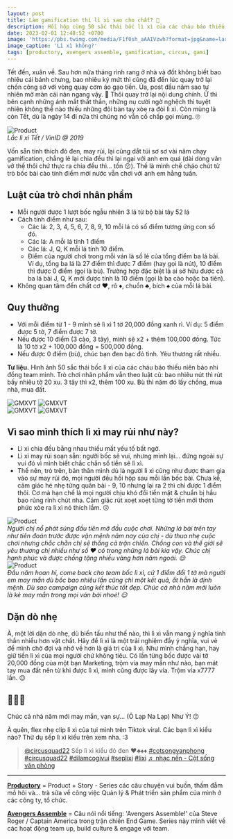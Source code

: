 ```yaml
---
layout: post
title: Làm gamification thì lì xì sao cho chất? 🧧
description: Hồi hộp cùng 50 sắc thái bốc lì xì của các cháu báo thiếu niên báo nhi đồng team mình nhé.
date: 2023-02-01 12:48:52 +0700
image: 'https://pbs.twimg.com/media/F1f0sh_aAAIVzwh?format=jpg&name=large'
image_caption: 'Lì xì không?'
tags: [productory, avengers assemble, gamification, circus, gami]
---
```



Tết đến, xuân về. Sau hơn nửa tháng rình rang ở nhà và đốt không biết bao nhiêu cái bánh chưng, bao nhiêu ký mứt thì cũng đã đến lúc quay trở lại chốn công sở với vòng quay cơm áo gạo tiền. Ủa, post đầu năm sao tự nhiên mở màn cái nản ngang vậy. 🤧 Thôi quay trở lại nội dung chính. Ừ thì bên cạnh những ánh mắt thất thần, những nụ cười ngờ nghệch thì tuyệt nhiên không thể nào thiếu những đôi bàn tay xòe ra đòi lì xì. Còn mùng là còn Tết, dù là ngày 14 đi nữa thì chúng nó vẫn cố chấp gọi mùng. 🙄

<div class="gallery-box">
  <div class="gallery">
    <img src="https://pbs.twimg.com/media/F1f00npakAEGW0f?format=jpg&name=medium" loading="lazy" alt="Product">
  </div>
  <em>Lắc lì xì Tết / VinID @ 2019</em>
</div>

Vốn sẵn tính thích đỏ đen, may rủi, lại cũng dắt túi sơ sơ vài năm chạy gamification, chẳng lẽ lại chia đều thì lại ngại với anh em quá (dài dòng văn vở thế thôi chứ thực ra chia đều thì... tốn 😗). Thế là mình chế cháo chút từ trò bốc bài cào tính điểm mời nước vẫn chơi với anh em hằng tuần.

## Luật của trò chơi nhân phẩm

- Mỗi người được 1 lượt bốc ngẫu nhiên 3 lá từ bộ bài tây 52 lá 
- Cách tính điểm như sau:
    - Các lá: 2, 3, 4, 5, 6, 7, 8, 9, 10 mỗi lá có số điểm tương ứng con số đó.
    - Các lá: A mỗi lá tính 1 điểm
    - Các lá: J, Q, K mỗi lá tính 10 điểm.
    - Điểm của người chơi trong mỗi ván là số lẻ của tổng điểm ba lá bài. Ví dụ, tổng ba lá là 27 điểm thì được 7 điểm (hay gọi là nút), 10 điểm thì được 0 điểm (gọi là bù). Trường hợp đặc biệt là ai sở hữu được cả ba lá bài J, Q, K mới được tính là 10 điểm (gọi là ba cào hoặc ba tiên).
- Không quan tâm đến chất cơ ♥️, rô ♦️, chuồn ♣️, bích ♠️ của mỗi lá bài.


## Quy thưởng

- Với mỗi điểm từ 1 - 9 mình sẽ lì xì 1 tờ 20,000 đồng xanh rì. Ví dụ: 5 điểm được 5 tờ, 7 điểm được 7 tờ.
- Nếu được 10 điểm (3 cào, 3 tây), mình sẽ x2 + thêm 100,000 đồng. Tức là 10 tờ x2 + 100,000 đồng = 500,000 đồng.
- Nếu được 0 điểm (bù), chúc bạn đen bạc đỏ tình. Yêu thương rất nhiều.

**Tư liệu.** Hình ảnh 50 sắc thái bốc lì xì của các cháu báo thiếu niên báo nhi đồng team mình. Trò chơi nhân phẩm vẫn theo luật cũ: bao nhiêu nút thì rút bấy nhiêu tờ 20 xu. 3 tây thì x2, thêm 100 xu. Bù thì năm đó lấy chồng, mua nhà, mua đất. 

<div class="gallery-box">
  <div class="gallery">
    <img src="https://pbs.twimg.com/media/F1f0I7_aIAAf5HF?format=jpg&name=medium" loading="lazy" alt="GMXVT">
    <img src="https://pbs.twimg.com/media/F5RpxbYaQAAp3UC?format=jpg&name=medium" loading="lazy" alt="GMXVT">
  </div>
</div>
<div class="gallery-box">
  <div class="gallery">
    <img src="https://pbs.twimg.com/media/F1f0Lz-aEAEFJFX?format=jpg&name=medium" loading="lazy" alt="GMXVT">
    <img src="https://pbs.twimg.com/media/F1f0N1DaUAAzvyW?format=jpg&name=medium" loading="lazy" alt="GMXVT">
  </div>
</div>


## Vì sao mình thích lì xì may rủi như này?

- Lì xì chia đều bằng nhau thiếu mất yếu tố bất ngờ.
- Lì xì may rủi soạn sẵn: người bốc sẽ vui, nhưng mình lại... đứng ngoài sự vui đó vì mình biết chắc chắn số tiền sẽ lì xì.
- Thế nên, trò trên, bản thân mình dù là người lì xì cũng như được tham gia vào sự may rủi đó, mọi người đều hồi hộp sau mỗi lần bốc bài. Chưa kể, cảm giác hé nhẹ từng quân bài - 9, 10 nhưng lại ra 2 thì chỉ được 1 điểm thôi. Cơ mà hạn chế là mọi người chịu khó đổi tiền mặt & chuẩn bị hầu bao rủng rỉnh chút nha. Cảm giác rút xoẹt xoẹt từng tờ tiền mới thơm phức xòe ra lì xì nó thích lắm. 😗


<div class="gallery-box">
  <div class="gallery">
    <img src="https://pbs.twimg.com/media/F1f0hbGagAA90wO?format=jpg&name=medium" loading="lazy" alt="Product">
  </div>
  <em>Người chị nổ phát súng đầu tiên mở đầu cuộc chơi. Những lá bài trên tay như tiên đoán trước được vận mệnh năm nay của chị - dù thua nhẹ cuộc chơi nhưng chắc chắn chị sẽ thắng cả trận chiến. Chồng con và thế giới sẽ yêu thương chị nhiều như số ♥ có trong những lá bài kia vậy. Chúc chị hạnh phúc và được chồng tặng nhiều vàng hơn năm ngoái. 😌</em>
</div>


<div class="gallery-box">
  <div class="gallery">
    <img src="https://pbs.twimg.com/media/F1f0kLGaMAER_7y?format=jpg&name=medium" loading="lazy" alt="Product">
  </div>
  <em>Đầu năm hoan hỉ, come back cho team bốc lì xì, cứ 1 điểm đổi 1 tờ mà người em may mắn dù bốc bao nhiêu lần cũng chỉ một kết quả, ắt hẳn là định mệnh. Dù sao campaign cũng kết thúc tốt đẹp. Chúc cả nhà năm mới luôn là kẻ may mắn trong mọi ván bài nhoé! 😌
</em>
</div>


## Dặn dò nhẹ 

À, một lời dặn dò nhẹ, dù biến tấu như thế nào, thì lì xì vẫn mang ý nghĩa tinh thần nhiều hơn vật chất. Hãy để lì xì là một trải nghiệm đầy ý nghĩa, vui vẻ để mình chờ đợi và nhớ về hơn là giá trị của lì xì. Như mình chẳng hạn, hay giữ tiền lì xì của mọi người chứ không tiêu. Có lần từng bốc được vài tờ 20,000 đồng của một bạn Marketing, trộm vía may mắn như nào, bạn mát tay mua đất nên từ khi được lì xì, mình cũng được lây vía. Trộm vía x7777 lần. 😌

## 🧧🌸🌼

Chúc cả nhà năm mới may mắn, vạn sự... (Ô Lạp Na Lạp) Như Ý! 😗

À quên, flex nhẹ clip lì xì của tụi mình trên Tiktok viral. Các bạn lì xì kiểu nào? Thử dụ sếp lì xì kiểu trên xem nha. :3

<blockquote class="tiktok-embed" cite="https://www.tiktok.com/@circusquad22/video/7195603610397379845" data-video-id="7195603610397379845" style="max-width: 605px;min-width: 325px;" > <section> <a target="_blank" title="@circusquad22" href="https://www.tiktok.com/@circusquad22?refer=embed">@circusquad22</a> Sếp lì xì kiểu đỏ đen ♥️♣️♠️♦️ <a title="cotsongvanphong" target="_blank" href="https://www.tiktok.com/tag/cotsongvanphong?refer=embed">#cotsongvanphong</a> <a title="circusquad22" target="_blank" href="https://www.tiktok.com/tag/circusquad22?refer=embed">#circusquad22</a> <a title="dilamcogivui" target="_blank" href="https://www.tiktok.com/tag/dilamcogivui?refer=embed">#dilamcogivui</a> <a title="seplixi" target="_blank" href="https://www.tiktok.com/tag/seplixi?refer=embed">#seplixi</a> <a title="lixi" target="_blank" href="https://www.tiktok.com/tag/lixi?refer=embed">#lixi</a> <a target="_blank" title="♬ nhạc nền  - Cột sống văn phòng" href="https://www.tiktok.com/music/nhạc-nền-Cột-sống-văn-phòng-7195603609755716358?refer=embed">♬ nhạc nền  - Cột sống văn phòng</a> </section> </blockquote> <script async src="https://www.tiktok.com/embed.js"></script>

___

**[Productory](/tags/?tag=productory)** = Product + Story - Series các câu chuyện vui buồn, thấm đẫm mồ hôi và... trà sữa về công việc Quản lý & Phát triển sản phẩm của mình ở các công ty, tổ chức.

**[Avengers Assemble](/tags/?tag=avengers+assemble)** = Câu nói nổi tiếng: 'Avengers Assemble!' của Steve Roger / Captain America trong trận chiến End Game. Series này mình viết về các hoạt động team up, build culture & engage với team.